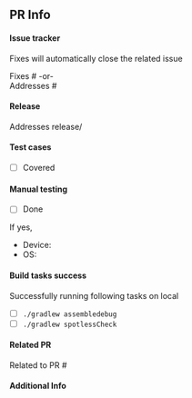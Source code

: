 ## PR Info
#### Issue tracker   
Fixes will automatically close the related issue

Fixes #
-or-   
Addresses #

#### Release  
Addresses release/
  
#### Test cases
- [ ] Covered
  
#### Manual testing
- [ ] Done  
  
If yes,  
- Device:
- OS:

#### Build tasks success  
Successfully running following tasks on local 
- [ ] `./gradlew assembledebug`
- [ ] `./gradlew spotlessCheck`

#### Related PR  
Related to PR #

#### Additional Info